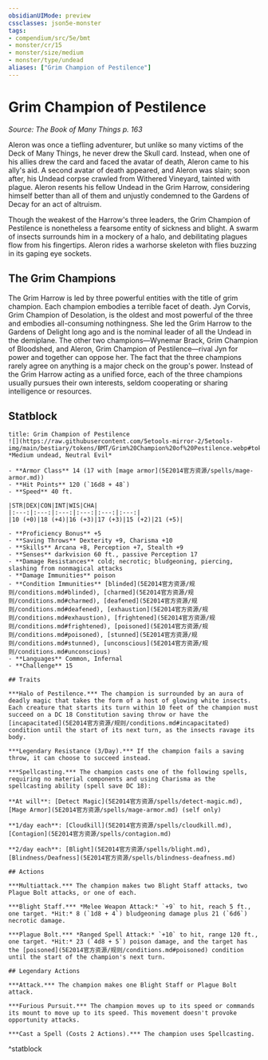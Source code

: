 ```yaml
---
obsidianUIMode: preview
cssclasses: json5e-monster
tags:
- compendium/src/5e/bmt
- monster/cr/15
- monster/size/medium
- monster/type/undead
aliases: ["Grim Champion of Pestilence"]
---
```

# Grim Champion of Pestilence
*Source: The Book of Many Things p. 163*  

Aleron was once a tiefling adventurer, but unlike so many victims of the Deck of Many Things, he never drew the Skull card. Instead, when one of his allies drew the card and faced the avatar of death, Aleron came to his ally's aid. A second avatar of death appeared, and Aleron was slain; soon after, his Undead corpse crawled from Withered Vineyard, tainted with plague. Aleron resents his fellow Undead in the Grim Harrow, considering himself better than all of them and unjustly condemned to the Gardens of Decay for an act of altruism.

Though the weakest of the Harrow's three leaders, the Grim Champion of Pestilence is nonetheless a fearsome entity of sickness and blight. A swarm of insects surrounds him in a mockery of a halo, and debilitating plagues flow from his fingertips. Aleron rides a warhorse skeleton with flies buzzing in its gaping eye sockets.

## The Grim Champions

The Grim Harrow is led by three powerful entities with the title of grim champion. Each champion embodies a terrible facet of death. Jyn Corvis, Grim Champion of Desolation, is the oldest and most powerful of the three and embodies all-consuming nothingness. She led the Grim Harrow to the Gardens of Delight long ago and is the nominal leader of all the Undead in the demiplane. The other two champions—Wynemar Brack, Grim Champion of Bloodshed, and Aleron, Grim Champion of Pestilence—rival Jyn for power and together can oppose her. The fact that the three champions rarely agree on anything is a major check on the group's power. Instead of the Grim Harrow acting as a unified force, each of the three champions usually pursues their own interests, seldom cooperating or sharing intelligence or resources.

## Statblock

```ad-statblock
title: Grim Champion of Pestilence
![](https://raw.githubusercontent.com/5etools-mirror-2/5etools-img/main/bestiary/tokens/BMT/Grim%20Champion%20of%20Pestilence.webp#token)
*Medium undead, Neutral Evil*

- **Armor Class** 14 (17 with [mage armor](5E2014官方资源/spells/mage-armor.md))
- **Hit Points** 120 (`16d8 + 48`)
- **Speed** 40 ft.

|STR|DEX|CON|INT|WIS|CHA|
|:---:|:---:|:---:|:---:|:---:|:---:|
|10 (+0)|18 (+4)|16 (+3)|17 (+3)|15 (+2)|21 (+5)|

- **Proficiency Bonus** +5
- **Saving Throws** Dexterity +9, Charisma +10
- **Skills** Arcana +8, Perception +7, Stealth +9
- **Senses** darkvision 60 ft., passive Perception 17
- **Damage Resistances** cold; necrotic; bludgeoning, piercing, slashing from nonmagical attacks
- **Damage Immunities** poison
- **Condition Immunities** [blinded](5E2014官方资源/规则/conditions.md#blinded), [charmed](5E2014官方资源/规则/conditions.md#charmed), [deafened](5E2014官方资源/规则/conditions.md#deafened), [exhaustion](5E2014官方资源/规则/conditions.md#exhaustion), [frightened](5E2014官方资源/规则/conditions.md#frightened), [poisoned](5E2014官方资源/规则/conditions.md#poisoned), [stunned](5E2014官方资源/规则/conditions.md#stunned), [unconscious](5E2014官方资源/规则/conditions.md#unconscious)
- **Languages** Common, Infernal
- **Challenge** 15

## Traits

***Halo of Pestilence.*** The champion is surrounded by an aura of deadly magic that takes the form of a host of glowing white insects. Each creature that starts its turn within 10 feet of the champion must succeed on a DC 18 Constitution saving throw or have the [incapacitated](5E2014官方资源/规则/conditions.md#incapacitated) condition until the start of its next turn, as the insects ravage its body.

***Legendary Resistance (3/Day).*** If the champion fails a saving throw, it can choose to succeed instead.

***Spellcasting.*** The champion casts one of the following spells, requiring no material components and using Charisma as the spellcasting ability (spell save DC 18):

**At will**: [Detect Magic](5E2014官方资源/spells/detect-magic.md), [Mage Armor](5E2014官方资源/spells/mage-armor.md) (self only)

**1/day each**: [Cloudkill](5E2014官方资源/spells/cloudkill.md), [Contagion](5E2014官方资源/spells/contagion.md)

**2/day each**: [Blight](5E2014官方资源/spells/blight.md), [Blindness/Deafness](5E2014官方资源/spells/blindness-deafness.md)

## Actions

***Multiattack.*** The champion makes two Blight Staff attacks, two Plague Bolt attacks, or one of each.

***Blight Staff.*** *Melee Weapon Attack:* `+9` to hit, reach 5 ft., one target. *Hit:* 8 (`1d8 + 4`) bludgeoning damage plus 21 (`6d6`) necrotic damage.

***Plague Bolt.*** *Ranged Spell Attack:* `+10` to hit, range 120 ft., one target. *Hit:* 23 (`4d8 + 5`) poison damage, and the target has the [poisoned](5E2014官方资源/规则/conditions.md#poisoned) condition until the start of the champion's next turn.

## Legendary Actions

***Attack.*** The champion makes one Blight Staff or Plague Bolt attack.

***Furious Pursuit.*** The champion moves up to its speed or commands its mount to move up to its speed. This movement doesn't provoke opportunity attacks.

***Cast a Spell (Costs 2 Actions).*** The champion uses Spellcasting.
```
^statblock